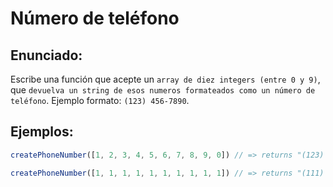 # Número de teléfono

## Enunciado:
Escribe una función que acepte un `array de diez integers (entre 0 y 9)`, que `devuelva un string de esos numeros formateados como un número de teléfono`. Ejemplo formato: `(123) 456-7890`.

## Ejemplos:
```jsx
createPhoneNumber([1, 2, 3, 4, 5, 6, 7, 8, 9, 0]) // => returns "(123) 456-7890"

createPhoneNumber([1, 1, 1, 1, 1, 1, 1, 1, 1, 1]) // => returns "(111) 111-1111"
```
